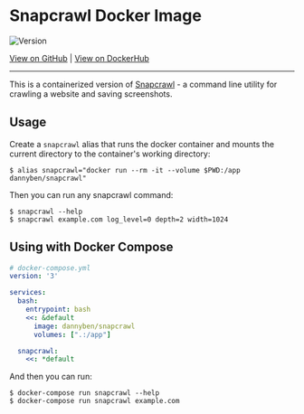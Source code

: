 Snapcrawl Docker Image
==================================================

![Version](https://img.shields.io/badge/version-0.5.0-blue.svg)

[View on GitHub][2] | [View on DockerHub][3]

---

This is a containerized version of [Snapcrawl][1] - a command line utility
for crawling a website and saving screenshots.

Usage
--------------------------------------------------

Create a `snapcrawl` alias that runs the docker container and mounts the 
current directory to the container's working directory:

```shell
$ alias snapcrawl="docker run --rm -it --volume $PWD:/app dannyben/snapcrawl"
```

Then you can run any snapcrawl command:

```shell
$ snapcrawl --help
$ snapcrawl example.com log_level=0 depth=2 width=1024
```


Using with Docker Compose
--------------------------------------------------

```yaml
# docker-compose.yml
version: '3'

services:
  bash:
    entrypoint: bash
    <<: &default
      image: dannyben/snapcrawl
      volumes: [".:/app"]

  snapcrawl:
    <<: *default
```

And then you can run:

```
$ docker-compose run snapcrawl --help
$ docker-compose run snapcrawl example.com
```



[1]: https://github.com/dannyben/snapcrawl
[2]: https://github.com/DannyBen/docker-snapcrawl
[3]: https://hub.docker.com/r/dannyben/snapcrawl

